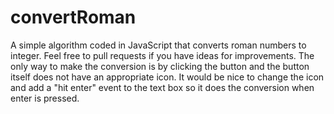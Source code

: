 # convertRoman
A simple algorithm coded in JavaScript that converts roman numbers to integer.
Feel free to pull requests if you have ideas for improvements.
The only way to make the conversion is by clicking the button and the button itself does not have an appropriate icon. It would be nice to change the icon and add a "hit enter" event to the text box so it does the conversion when enter is pressed.
